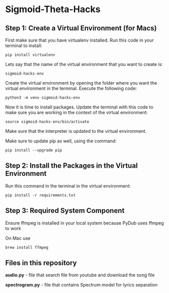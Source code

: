 # Sigmoid-Theta-Hacks
## Step 1: Create a Virtual Environment (for Macs)
First make sure that you have virtualenv installed. Run this code in your terminal to install:

	pip install virtualenv

Lets say that the name of the virtual environment that you want to create is:
	
	sigmoid-hacks-env

Create the virtual environment by opening the folder where you want the virtual environment in the terminal. Execute the following code:
	
	python3 -m venv sigmoid-hacks-env

Now it is time to install packages. Update the terminal with this code to make sure you are working in the context of the virtual environment:
	
	source sigmoid-hacks-env/bin/activate

Make sure that the interpreter is updated to the virtual environment.

Make sure to update pip as well, using the command:
	
	pip install --upgrade pip

## Step 2: Install the Packages in the Virtual Environment
Run this command in the terminal in the virtual environment:
	
	pip install -r requirements.txt

## Step 3: Required System Component
Ensure ffmpeg is installed in your local system because PyDub uses ffmpeg to work

On Mac use 

    brew install ffmpeg


## Files in this repository
**audio.py** - file that search file from youtube and download the song file

**spectrogram.py** - file that contains Spectrum model for lyrics separation
